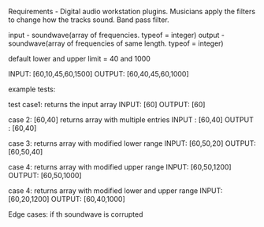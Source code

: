 Requirements -
Digital audio workstation plugins. Musicians apply the filters to change how the tracks sound.
Band pass filter.

input - soundwave(array of frequencies. typeof = integer)
output - soundwave(array of frequencies of same length. typeof = integer)

default lower and upper limit = 40 and 1000

INPUT: [60,10,45,60,1500]
OUTPUT: [60,40,45,60,1000]

example tests:

test case1: returns the input array
INPUT: [60]
OUTPUT: [60]

case 2: [60,40] returns array with multiple entries
INPUT : [60,40]
OUTPUT : [60,40]

case 3: returns array with modified lower range
INPUT: [60,50,20]
OUTPUT: [60,50,40]

case 4: returns array with modified upper range
INPUT: [60,50,1200]
OUTPUT: [60,50,1000]

case 4: returns array with modified lower and upper range
INPUT: [60,20,1200]
OUTPUT: [60,40,1000]

Edge cases: if th soundwave is corrupted
